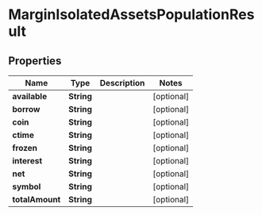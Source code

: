 

# MarginIsolatedAssetsPopulationResult


## Properties

| Name | Type | Description | Notes |
|------------ | ------------- | ------------- | -------------|
|**available** | **String** |  |  [optional] |
|**borrow** | **String** |  |  [optional] |
|**coin** | **String** |  |  [optional] |
|**ctime** | **String** |  |  [optional] |
|**frozen** | **String** |  |  [optional] |
|**interest** | **String** |  |  [optional] |
|**net** | **String** |  |  [optional] |
|**symbol** | **String** |  |  [optional] |
|**totalAmount** | **String** |  |  [optional] |



